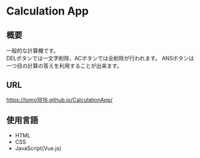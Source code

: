 # Calculation App

## 概要

一般的な計算機です。  
DELボタンでは一文字削除、ACボタンでは全削除が行われます。
ANSボタンは一つ目の計算の答えを利用することが出来ます。

## URL

https://tomo1818.github.io/CalculationApp/

## 使用言語

* HTML
* CSS
* JavaScript(Vue.js)
